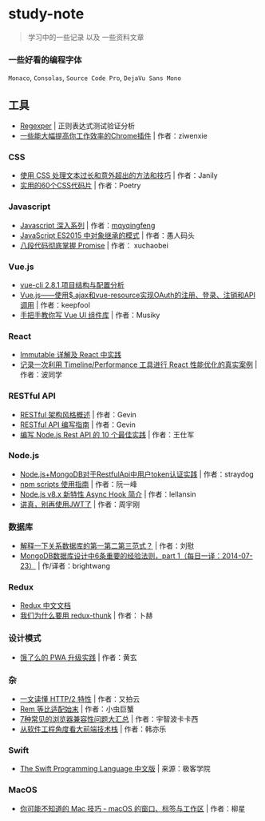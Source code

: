 # study-note

> 学习中的一些记录 以及 一些资料文章

### 一些好看的编程字体

`Monaco`, `Consolas`, `Source Code Pro`, `DejaVu Sans Mono`

## 工具

- [Regexper](https://regexper.com/) | 正则表达式测试验证分析
- [一些能大幅提高你工作效率的Chrome插件](https://juejin.im/post/597aebc05188253e043870be) | 作者：ziwenxie


### CSS

- [使用 CSS 处理文本过长和意外超出的方法和技巧](http://svgtrick.com/tricks/06af9fabf7e2ecfad24856416b024968) | 作者：Janily
- [实用的60个CSS代码片](http://blog.poetries.top/2016/08/13/%E5%AE%9E%E7%94%A8%E7%9A%8460%E4%B8%AACSS%E4%BB%A3%E7%A0%81%E7%89%87%E6%AE%B5/) | 作者：Poetry

### Javascript

- [Javascript 深入系列](https://juejin.im/post/59278e312f301e006c2e1510) | 作者：[mqyqingfeng](https://github.com/mqyqingfeng/Blog)
- [JavaScript ES2015 中对象继承的模式](http://www.css88.com/archives/7395) | 作者：愚人码头
- [八段代码彻底掌握 Promise](https://juejin.im/post/597724c26fb9a06bb75260e8) | 作者： xuchaobei


### Vue.js

- [vue-cli 2.8.1 项目结构与配置分析](https://github.com/Naraku777/study-note/blob/master/vue-cli%202.8.1%20%E9%A1%B9%E7%9B%AE%E7%BB%93%E6%9E%84%E4%B8%8E%E9%85%8D%E7%BD%AE%E5%88%86%E6%9E%90.md)
- [Vue.js——使用$.ajax和vue-resource实现OAuth的注册、登录、注销和API调用](http://www.cnblogs.com/keepfool/p/5665953.html) | 作者：keepfool
- [手把手教你写 Vue UI 组件库](https://github.com/Musiky/Article/blob/master/blog/vue-plugin.md) | 作者：Musiky

### React

- [Immutable 详解及 React 中实践](https://github.com/camsong/blog/issues/3)
- [记录一次利用 Timeline/Performance 工具进行 React 性能优化的真实案例](http://www.jianshu.com/p/9b0e9ef0a607) | 作者：波同学


### RESTful API
- [RESTful 架构风格概述](https://blog.igevin.info/posts/restful-architecture-in-general/) | 作者：Gevin 
- [RESTful API 编写指南](https://blog.igevin.info/posts/restful-api-get-started-to-write) | 作者：Gevin 
- [编写 Node.js Rest API 的 10 个最佳实践](http://www.admin10000.com/document/12534.html) | 作者：王仕军

### Node.js
- [Node.js+MongoDB对于RestfulApi中用户token认证实践](https://segmentfault.com/a/1190000008629632) | 作者：straydog
- [npm scripts 使用指南](http://www.ruanyifeng.com/blog/2016/10/npm_scripts.html) | 作者：阮一峰
- [Node.js v8.x 新特性 Async Hook 简介](https://zhuanlan.zhihu.com/p/27394440) | 作者：lellansin
- [讲真，别再使用JWT了](http://insights.thoughtworkers.org/do-not-use-jwt-anymore/) | 作者：周宇刚


### 数据库
- [解释一下关系数据库的第一第二第三范式？](https://www.zhihu.com/question/24696366) | 作者：刘慰
- [MongoDB数据库设计中6条重要的经验法则，part 1（每日一译：2014-07-23）](http://www.jianshu.com/p/bb0caddff60a) | 作/译者：brightwang


### Redux
- [Redux 中文文档](http://cn.redux.js.org/index.html)
- [我们为什么要用 redux-thunk](http://www.tuicool.com/articles/ZviErea) | 作者：卜赫

### 设计模式
- [饿了么的 PWA 升级实践](https://zhuanlan.zhihu.com/p/27853228) | 作者：黄玄


### 杂
- [一文读懂 HTTP/2 特性](https://zhuanlan.zhihu.com/p/26559480) | 作者：又拍云
- [Rem 等比适配始末](https://juejin.im/post/5939444d5c497d006b65db53) | 作者：小虫巨蟹
- [7种常见的浏览器兼容性问题大汇总](http://www.qdfuns.com/notes/18090/961a36d50f2efa676061b5a02c374f75.html) | 作者：宇智波卡卡西
- [从软件工程角度看大前端技术栈](https://mp.weixin.qq.com/s?__biz=MzIwNjEwNTQ4Mw==&mid=2651577419&idx=1&sn=a72a53ea3fbc973feff6d5d70bf2a38a&chksm=8cd9c2afbbae4bb9753a68533d76642cefddce419dc82bdc3e13ce2d941e5d1d95b492825b64) | 作者：韩亦乐


### Swift
- [The Swift Programming Language 中文版](http://wiki.jikexueyuan.com/project/swift/chapter1/02_a_swift_tour.html) | 来源：极客学院


### MacOS
- [你可能不知道的 Mac 技巧 - macOS 的窗口、标签与工作区](https://zhuanlan.zhihu.com/p/25746402) | 作者：柳星



